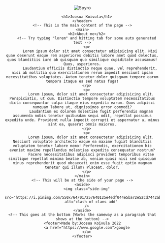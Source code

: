 <!DOCTYPE html>
<html lang="en">
<head>
    <meta charset="UTF-8">
    <meta http-equiv="X-UA-Compatible" content="IE=edge">
    <meta name="viewport" content="width=device-width, initial-scale=1.0">
    <meta name="website content" content="about me, using css, something">
    <meta name="author" content="Joosua Koivula">
    <link rel="styleSheet" href="MyStyle.css" />
    <title>About me</title>
</head>
<body class="grid-container">      
    <!-- The header is the top section of your page (Works the same way as a paragraph that is at the top) -->
    <header>
        <!-- This is the picture inside of our header -->
        <img 
            class="pfp"
            src="https://yt3.ggpht.com/ytc/AMLnZu-fQJvLBskFF4Bwl_dUUJgCLDtKXboa9BMMqR8uZw=s900-c-k-c0x00ffffff-no-rj"
            alt="Spyro"
        />
        
        <h1>Joosua Koivula</h1>
    </header>
    <!-- This is the main content of the page -->
    <main>
        <h2>About me</h2>
        <!-- Try typing "lorem" and hitting tab for some auto generated text -->
        <p>
           Lorem ipsum dolor sit amet consectetur adipisicing elit. Nisi quae deserunt eaque rem asperiores debitis labore amet quod delectus, quos blanditiis iure ab quisquam quo similique cupiditate accusamus! Quos, asperiores.
           Laudantium officiis distinctio neque quae, vel reprehenderit, nisi ab mollitia quo exercitationem rerum impedit nesciunt ipsam necessitatibus voluptates. Autem tenetur dolor quisquam tempore earum tempora itaque ea sed natus fuga!
        </p>
        <p>
            Lorem ipsum, dolor sit amet consectetur adipisicing elit. Perspiciatis, ut cum. Distinctio tempore voluptatem necessitatibus dicta consequuntur culpa itaque eius expedita earum. Quos adipisci numquam labore ut, dignissimos error commodi?
            Laudantium ex dolorem molestiae fugit perferendis magnam assumenda nobis tenetur quibusdam sequi odit, repellat possimus expedita unde. Provident nulla impedit corrupti et aspernatur a, minus sint ea, quaerat omnis maiores.
        </p>
        <p>
            Lorem ipsum, dolor sit amet consectetur adipisicing elit. Nesciunt voluptate architecto eaque ea maxime fugiat blanditiis voluptatem tenetur labore nemo! Perferendis, exercitationem hic eveniet maxime repellendus molestias expedita consequatur nostrum?
            Facere necessitatibus adipisci provident temporibus vitae similique repellat minima beatae ab, veniam quasi nisi sed quisquam minus reprehenderit quod obcaecati enim esse fugit optio magnam tenetur qui illum? Placeat, dolor.
        </p>
    </main>
    <!-- This will be at the side of your page -->
    <aside>
        <img class="side-img"
            src="https://i.pinimg.com/550x/64/01/25/640125e4edf044e5ba72e52cd7442ab4.jpg"
            alt="clash of clans add"
        />
    </aside>
    <!-- This goes at the bottom (Works the sameway as a paragraph that shows at the bottom) -->
    <footer>Made by:Joosua Koivula 2022
        <a href="https://www.google.com">google
        </a>
    </footer>
</body>
</html>
